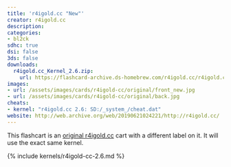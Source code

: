 ```yaml
---
title: 'r4igold.cc "New"'
creator: r4igold.cc
description:
categories:
- bl2ck
sdhc: true
dsi: false
3ds: false
downloads:
  r4igold.cc_Kernel_2.6.zip:
    url: https://flashcard-archive.ds-homebrew.com/r4igold.cc/r4igold.cc_Kernel_2.6.zip
images:
- url: /assets/images/cards/r4igold-cc/original/front_new.jpg
- url: /assets/images/cards/r4igold-cc/original/back.jpg
cheats:
- kernel: "r4igold.cc 2.6: SD:/_system_/cheat.dat"
website: http://web.archive.org/web/20190621024221/http://r4igold.cc/
---
```

This flashcart is an [original r4igold.cc](/card/r4igold-cc-original.html) cart with a different label on it. It will use the exact same kernel.

{% include kernels/r4igold-cc-2.6.md %}